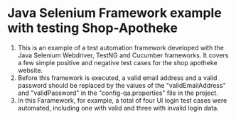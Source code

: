 # Java Selenium Framework example with testing Shop-Apotheke

1. This is an example of a test automation framework developed with the Java Selenium Webdriver, TestNG and Cucumber frameworks. It covers a few simple positive and negative test cases for the shop apotheke website.
2. Before this framework is executed, a valid email address and a valid password should be replaced by the values of the 
"validEmailAddress" and "validPassword" in the "config-qa.properties" file in the project.
3. In this Faramework, for example, a total of four UI login test cases were automated, including one with valid and three with invalid login data.
